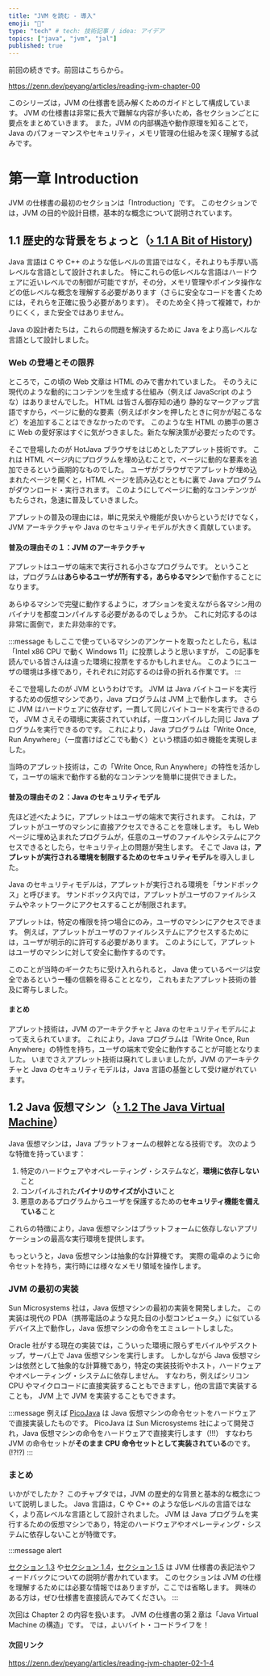 ```yaml
---
title: "JVM を読む - 導入"
emoji: "🧬"
type: "tech" # tech: 技術記事 / idea: アイデア
topics: ["java", "jvm", "jal"]
published: true
---
```


前回の続きです。前回はこちらから。

https://zenn.dev/peyang/articles/reading-jvm-chapter-00

このシリーズは，JVM の仕様書を読み解くためのガイドとして構成しています。
JVM の仕様書は非常に長大で難解な内容が多いため，各セクションごとに要点をまとめていきます。
また，JVM の内部構造や動作原理を知ることで，Java のパフォーマンスやセキュリティ，メモリ管理の仕組みを深く理解する試みです。

# 第一章 Introduction

JVM の仕様書の最初のセクションは「Introduction」です。
このセクションでは，JVM の目的や設計目標，基本的な概念について説明されています。

## 1.1 歴史的な背景をちょっと（[› 1.1 A Bit of History](https://docs.oracle.com/javase/specs/jvms/se24/html/jvms-1.html#jvms-1.1))

Java 言語は C や C++ のような低レベルの言語ではなく，それよりも手厚い高レベルな言語として設計されました。
特にこれらの低レベルな言語はハードウェアに近いレベルでの制御が可能ですが，その分，メモリ管理やポインタ操作などの低レベルな概念を理解する必要があります（さらに安全なコードを書くためには，それらを正確に扱う必要があります）。
そのため全く持って複雑で，わかりにくく，また安全ではありません。

Java の設計者たちは，これらの問題を解決するために Java をより高レベルな言語として設計しました。

### Web の登場とその限界

ところで，この頃の Web 文章は HTML のみで書かれていました。
そのうえに現代のような動的にコンテンツを生成する仕組み（例えば JavaScript のような）はありませんでした。
HTML は皆さん御存知の通り 静的なマークアップ言語ですから，ページに動的な要素（例えばボタンを押したときに何かが起こるなど）を追加することはできなかったのです。
このような生 HTML の勝手の悪さに Web の愛好家はすぐに気がつきました。新たな解決策が必要だったのです。

そこで登場したのが HotJava ブラウザをはじめとしたアプレット技術です。
これは HTML ページ内にプログラムを埋め込むことで，ページに動的な要素を追加できるという画期的なものでした。
ユーザがブラウザでアプレットが埋め込まれたページを開くと，HTML ページを読み込むとともに裏で Java プログラムがダウンロード・実行されます。
このようにしてページに動的なコンテンツがもたらされ，急速に普及していきました。

アプレットの普及の理由には，単に見栄えや機能が良いからというだけでなく，JVM アーキテクチャや Java のセキュリティモデルが大きく貢献しています。

#### 普及の理由その１：JVM のアーキテクチャ

アプレットはユーザの端末で実行される小さなプログラムです。
ということは，プログラムは**あらゆるユーザが所有する，あらゆるマシン**で動作することになります。

あらゆるマシンで完璧に動作するように，オプションを変えながら各マシン用のバイナリを都度コンパイルする必要があるのでしょうか。
これに対応するのは非常に面倒で，また非効率的です。

:::message
もしここで使っているマシンのアンケートを取ったとしたら，私は「Intel x86 CPU で動く Windows 11」に投票しようと思いますが，
この記事を読んでいる皆さんは違った環境に投票をするかもしれません。
このようにユーザの環境は多様であり，それぞれに対応するのは骨の折れる作業です。
:::

そこで登場したのが JVM というわけです。
JVM は Java バイトコードを実行するための仮想マシンであり，Java プログラムは JVM 上で動作します。
さらに JVM はハードウェアに依存せず，一貫して同じバイトコードを実行できるので， JVM さえその環境に実装されていれば，一度コンパイルした同じ Java プログラムを実行できるのです。
これにより，Java プログラムは「Write Once, Run Anywhere」（一度書けばどこでも動く）という標語の如き機能を実現しました。

当時のアプレット技術は，この「Write Once, Run Anywhere」の特性を活かして，ユーザの端末で動作する動的なコンテンツを簡単に提供できました。

#### 普及の理由その２：Java のセキュリティモデル

先ほど述べたように，アプレットはユーザの端末で実行されます。 これは，アプレットがユーザのマシンに直接アクセスできることを意味します。
もし Web ページに埋め込まれたプログラムが，任意のユーザのファイルやシステムにアクセスできるとしたら，セキュリティ上の問題が発生します。
そこで Java は，**アプレットが実行される環境を制限するためのセキュリティモデル**を導入しました。

Java のセキュリティモデルは，アプレットが実行される環境を「サンドボックス」と呼びます。
サンドボックス内では，アプレットがユーザのファイルシステムやネットワークにアクセスすることが制限されます。

アプレットは，特定の権限を持つ場合にのみ，ユーザのマシンにアクセスできます。
例えば，アプレットがユーザのファイルシステムにアクセスするためには，ユーザが明示的に許可する必要があります。
このようにして，アプレットはユーザのマシンに対して安全に動作するのです。

このことが当時のギークたちに受け入れられると， Java 使っているページは安全であるという一種の信頼を得ることとなり，
これもまたアプレット技術の普及に寄与しました。

#### まとめ

アプレット技術は，JVM のアーキテクチャと Java のセキュリティモデルによって支えられています。
これにより，Java プログラムは「Write Once, Run Anywhere」の特性を持ち，ユーザの端末で安全に動作することが可能となりました。
いまでさえアプレット技術は廃れてしまいましたが，JVM のアーキテクチャと Java のセキュリティモデルは，Java 言語の基盤として受け継がれています。

## 1.2 Java 仮想マシン（[› 1.2 The Java Virtual Machine](https://docs.oracle.com/javase/specs/jvms/se24/html/jvms-1.html#jvms-1.2)）

Java 仮想マシンは，Java プラットフォームの根幹となる技術です。
次のような特徴を持っています：

1. 特定のハードウェアやオペレーティング・システムなど，**環境に依存しない**こと
2. コンパイルされた**バイナリのサイズが小さい**こと
3. 悪意のあるプログラムからユーザを保護するための**セキュリティ機能を備えている**こと

これらの特徴により，Java 仮想マシンはプラットフォームに依存しないアプリケーションの最高な実行環境を提供します。

もっというと，Java 仮想マシンは抽象的な計算機です。
実際の電卓のように命令セットを持ち，実行時には様々なメモリ領域を操作します。

### JVM の最初の実装

Sun Microsystems 社は，Java 仮想マシンの最初の実装を開発しました。
この実装は現代の PDA（携帯電話のような見た目の小型コンピュータ。）に似ているデバイス上で動作し，Java 仮想マシンの命令をエミュレートしました。

Oracle 社がする現在の実装では，こういった環境に限らずモバイルやデスクトップ，サーバ上で Java 仮想マシンを実行します。
しかしながら Java 仮想マシンは依然として抽象的な計算機であり，特定の実装技術やホスト，ハードウェアやオペレーティング・システムに依存しません。
すなわち，例えばシリコン CPU やマイクロコードに直接実装することもできますし，他の言語で実装することも， JVM 上で JVM を実装することもできます。

:::message
例えば [PicoJava](https://picojava-ii.github.io/) は Java 仮想マシンの命令セットをハードウェアで直接実装したものです。
PicoJava は Sun Microsystems 社によって開発され，Java 仮想マシンの命令をハードウェアで直接実行します（!!!）
すなわち JVM の命令セットが**そのまま CPU 命令セットとして実装されている**のです。(!?!?)
:::

### まとめ

いかがでしたか？
このチャプタでは，JVM の歴史的な背景と基本的な概念について説明しました。
Java 言語は，C や C++ のような低レベルの言語ではなく，より高レベルな言語として設計されました。
JVM は Java プログラムを実行するための仮想マシンであり，特定のハードウェアやオペレーティング・システムに依存しないことが特徴です。

:::message alert

[セクション 1.3](https://docs.oracle.com/javase/specs/jvms/se24/html/jvms-1.html#jvms-1.3) や[セクション 1.4](https://docs.oracle.com/javase/specs/jvms/se24/html/jvms-1.html#jvms-1.4)，[セクション 1.5](https://docs.oracle.com/javase/specs/jvms/se24/html/jvms-1.html#jvms-1.5) は JVM 仕様書の表記法やフィードバックについての説明が書かれています。
このセクションは JVM の仕様を理解するためには必要な情報ではありますが，ここでは省略します。
興味のある方は，ぜひ仕様書を直接読んでみてください。
:::

次回は Chapter 2 の内容を扱います。
JVM の仕様書の第２章は「Java Virtual Machine の構造」です。
では，よいバイト・コードライフを！

#### 次回リンク

https://zenn.dev/peyang/articles/reading-jvm-chapter-02-1-4
